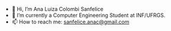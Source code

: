 - 👋 Hi, I’m Ana Luiza Colombi Sanfelice
- 👀  I’m currently a Computer Engineering Student at INF/UFRGS.
- 📫 How to reach me: sanfelice.anac@gmail.com
